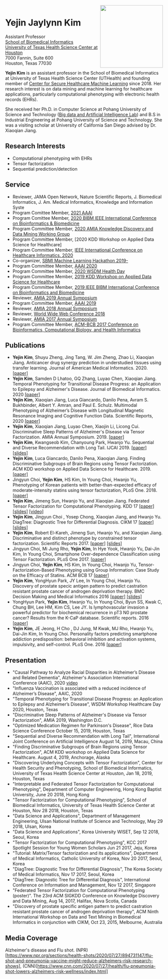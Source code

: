 <img align="right" width="200" src="https://sbmi.uth.edu/faculty-and-staff/gfx/Yejin-Kim.jpg">

Yejin Jaylynn Kim
==========
Assistant Professor  
[School of Biomedical Informatics](https://sbmi.uth.edu/)  
[University of Texas Health Science Center at Houston](https://www.uth.edu/)  
7000 Fannin, Suite 600  
Houston, Texas 77030

**Yejin Kim** is an assistant professor in the School of Biomedical Informatics at University of Texas Health Science Center (UTHealth) and founding member of [Center for Secure Healthcare Machine Learning](https://sbmi.uth.edu/shel/) since 2018. 
Her research interest is on data mining and machine learning for healthcare applications, particularly computational phenotyping with electronic health records (EHRs).

She received her Ph.D. in Computer Science at Pohang University of Science and Technology ([Big data and Artificial Intelligence Lab](https://sites.google.com/site/postechdm/)) and B.S in Industrial Engineering at Pohang University of Science and Technology. She was a visiting scholar at University of California San Diego advised by Dr. Xiaoqian Jiang. 


## Research Interests
- Computational phenotyping with EHRs
- Tensor factorization
- Sequential prediction/detection


## Service

- Reviewer, JAMA Open Network, Nature Scientific Reports, J. Biomedical Informatics, J. Am. Medical Informatics, Knowledge and Information Syste
- Program Comittee Member, [2021 AAAI](https://aaai.org/Conferences/AAAI-21/)
- Program Comittee Member, [2020 BIBM IEEE International Conference on Bioinformatics & Biomedicine](https://ieeebibm.org/BIBM2020/)
- Program Committee Member, [2020 AMIA Knowledge Discovery and Data Mining Working Group](https://www.amia.org/programs/working-groups/knowledge-discovery-and-data-mining)
- Program Committee Member, [2020 KDD Workshop on Applied Data Science for Healthcare]
- Program Committee Member, [IEEE International Conference on Healthcare Informatics. 2020](http://ichi2020.de/)
- Co-organizer, [SBMI Machine Learning Hackathon 2019-](https://sbmi.uth.edu/hackathon/)
- Program Committee Member, [AAAI 2020](https://aaai.org/Conferences/AAAI-20/)
- Program Committee Member, [2020 WSDM Health Day](http://www.wsdm-conference.org/2020/call-for-healthcare-day.php)
- Program Committee Member, [2019 KDD Workshop on Applied Data Science for Healthcare](https://dshealthkdd.github.io/dshealth-2019/)
- Program Committee Member, [2019 IEEE BIBM International Conference on Bioinformatics and Biomedicine](https://cci.drexel.edu/ieeebibm/bibm2019/index.html)
- Reviewer, [AMIA 2019 Annual Symposium](https://www.amia.org/amia2019/spc)
- Program Committee Member, [AAAI 2019](https://aaai.org/Conferences/AAAI-19/)
- Reviewer, [AMIA 2018 Annual Symposium](https://www.amia.org/amia2018/spc)
- Reviewer, [World Wide Web Conference 2018](https://www2018.thewebconf.org/)
- Reviewer, [AMIA 2017 Annual Symposium](https://www.amia.org/amia2017/spc)
- Program Committee Member, [ACM-BCB 2017 Conference on Bioinformatics, Computational Biology, and Health Informatics](http://acm-bcb.org/2017/)


## Publications
- **Yejin Kim**, Shuyu Zheng, Jing Tang, W. Jim Zheng, Zhao Li, Xiaoqian Jiang. Anticancer drug synergy prediction in understudied tissues using transfer learning. Journal of American Medical Informatics. 2020. [[paper]](https://academic.oup.com/jamia/advance-article/doi/10.1093/jamia/ocaa212/5920819?guestAccessKey=80994b81-7a9b-4ce5-a64c-5cb55a3ecc33)
- **Yejin Kim**, Samden D Lhatoo, GQ Zhang, Luyao Chen, Xiaoqian Jiang. Temporal Phenotyping for Transitional Disease
Progress: an Application to Epilepsy and Alzheimer's Disease. Journal of Biomedical Informatics. 2020 [[paper]](https://github.com/yejinjkim/yejinjkim.github.io/blob/master/papers/1-s2.0-S1532046420300903-main%20(1).pdf)
- **Yejin Kim**, Xiaoqian Jiang, Luca Giancardo, Danilo Pena, Avram S. Bukhbinder, Albert Y. Amran, and Paul E. Schulz. Multimodal Phenotyping of Alzheimer’s Disease with Longitudinal Magnetic Resonance Imaging and Cognitive Function Data. Scientific Reports, 2020 [[paper]](https://www.nature.com/articles/s41598-020-62263-w)
- **Yejin Kim**, Xiaoqian Jiang, Luyao Chen, Xiaojin Li, Licong Cui. Discriminative Sleep Patterns of Alzheimer's Disease via Tensor Factorization. AMIA Annual Symposium. 2019. [[paper]](https://www.ncbi.nlm.nih.gov/pmc/articles/PMC7153114/)
- **Yejin Kim**, Kwangseob Kim, Chanyoung Park, Hwanjo Yu. Sequential and Diverse Recommendation with Long Tail. IJCAI 2019. [[paper]](https://github.com/yejinjkim/yejinjkim.github.io/blob/master/papers/IJCAI19%20camera-ready.pdf) [[slides]](https://www.slideshare.net/YejinKim47/sequential-and-diverse-recommendation-with-long-tail)
- **Yejin Kim**, Luca Giancardo, Danilo Pena, Xiaoqian Jiang. Finding Discriminative Subgroups of Brain Regions using Tensor Factorization. ACM KDD workshop on Applied Data Science for Healthcare. 2019. [[paper]](https://github.com/yejinjkim/yejinjkim.github.io/blob/master/papers/DSHealth%20(1).pdf)
- Jingyun Choi, **Yejin Kim**, HS Kim, In Young Choi, Hwanjo Yu, Phenotyping of Korean patients with better-than-expected efficacy of moderate-intensity statins using tensor factorization, PLoS One. 2018. [[paper]](http://journals.plos.org/plosone/article?id=10.1371/journal.pone.0197518)
- **Yejin Kim**, Jimeng Sun, Hwanjo Yu, and Xiaoqian Jiang. Federated Tensor Factorization for Computational Phenotyping. KDD 17 [[paper]](https://github.com/yejinjkim/yejinjkim.github.io/blob/master/papers/kdd17%20federated%20tensor%20factorization.pdf) [[slides]](https://www.slideshare.net/YejinKim47/federated-tensor-factorization-for-computational-phenotyping) [[video]](https://www.youtube.com/watch?v=XmUPnomNzk8)
- **Yejin Kim**, Jingyun Choi , Yosep Chong, Xiaoqian Jiang, and Hwanjo Yu. DiagTree: Diagnostic Tree for Differential Diagnosis. CIKM 17 [[paper]](https://github.com/yejinjkim/yejinjkim.github.io/blob/master/papers/cikm17%20DiagTree.pdf) [[slides]](https://www.slideshare.net/YejinKim47/diagtree-diagnostic-tree-for-differential-diagnosis-cikm17-94403189)
- **Yejin Kim**, Robert El-Kareh, Jimeng Sun, Hwanjo Yu, and Xiaoqian Jiang. Discriminative and distinct phenotype by constrained tensor factorization. Scientific Reports 2017. [[paper]](https://www.nature.com/articles/s41598-017-01139-y) [[slides]](https://www.slideshare.net/YejinKim47/computational-phenotyping-using-tensor-factorization)
-  Jingyun Choi, Mi Jung Rho, **Yejin Kim**, In Hye Yook, Hwanjo Yu, Dai-Jin Kim, In Young Choi, Smartphone Over-dependence Classification using Tensor Factorization. PLoS One 2017. [[paper]](http://journals.plos.org/plosone/article?id=10.1371/journal.pone.0177629)
- Jingyun Choi, **Yejin Kim**, HS Kim, In Young Choi, Hwanjo Yu, Tensor-Factorization-Based Phenotyping using Group Information: Case Study on the Efficacy of Statins. ACM BCB 17 [[paper]](https://github.com/yejinjkim/yejinjkim.github.io/blob/master/papers/bcb17%20statin.pdf)
- **Yejin Kim**, YongHyun Park, JY Lee, In Young Choi, Hwanjo Yu. Discovery of prostate specic antigen pattern to predict castration resistant prostate cancer of androgen deprivation therapy. BMC Decision Making and Medical Informatics 2016 [[paper]](https://www.ncbi.nlm.nih.gov/pmc/articles/PMC4959354/) [[slides]](https://www.slideshare.net/YejinKim47/psa-pattern-to-predict-crpc)
- YongHyun Park, **Yejin Kim**, Hwanjo Yu, In Young Choi, Byun SS, Kwak C, Chung BH, Lee HM, Kim CS, Lee JY. Is lymphovascular invasion a powerful predictor for biochemical recurrence in pT3 N0 prostate cancer? Results from the K-CaP database. Scientific reports. 2016 [[paper]](https://www.nature.com/articles/srep25419)
- **Yejin Kim**, JE Jeong, H Cho , DJ Jung, M Kwak, MJ Rho, Hwanjo Yu, Dai-Jin Kim, In Young Choi. Personality factors predicting smartphone addiction predisposition: behavioral inhibition and activation systems, impulsivity, and self-control. PLoS One. 2016 [[paper]](http://journals.plos.org/plosone/article?id=10.1371/journal.pone.0159788)



## Presentation
- "Causal Pathway to Analyze Racial Disparities in Alzheimer’s Disease and Related Dementia", Alzheimer's Association International Conference (AAIC), 2020 [video](https://player.vimeo.com/video/434931988)
- "Influenza Vaccination is associated with a reduced incidence of Alzheimer’s Disease", AAIC, 2020
- "Temporal Phenotyping for Transitional Disease Progress: an Application to Epilepsy and Alzheimer’s Disease", WSDM Workshop Healthcare Day 2020, Houston, Texas
- "Discriminative Sleep Patterns of Alzheimer's Disease via Tensor Factorization", AMIA 2019, Washington D.C.
- "Optimized Medication Regimen for Parkinson's Disease", Rice Data Science Conference October 15, 2019, Houston, Texas
- "Sequential and Diverse Recommendation with Long Tail", International Joint Conference on Artificial Intelligence August 14, 2019, Macau, China
- "Finding Discriminative Subgroups of Brain Regions using Tensor Factorization", ACM KDD workshop on Applied Data Science for Healthcare. August 4, 2019, Anchorage, Alaska
- "Discovering Underlying Concepts with Tensor Factorization", Center for Health Security and Phenotyping, School of Biomedical Informatics, University of Texas Health Science Center at Houston, Jan 18, 2019, Houston, Texas
- "Interpretable and Federated Tensor Factorization for Computational Phenotyping", Department of Computer Engineering, Hong Kong Baptist University, June 20 2018, Hong Kong
- "Tensor Factorization for Computational Phenotyping", School of Biomedical Informatics, University of Texas Health Science Center at Houston, Nov 28 2018, Houston, Texas
- "Data Science and Applications", Department of Management Engineering, Ulsan National Institute of Science and Technology, May 29 2018, Ulsan, Korea
- "Data Science and Applications", Korea University WISET, Sep 12 2018, Seoul, Korea
- "Tensor Factorization for Computational Phenotyping", KCC 2017 Spotlight Session for Young Women Scholars Jun 21 2017, Jeju, Korea
- "Tutorial: Matrix/Tensor factorization and its applications", Department of Medical Informatics, Catholic University of Korea, Nov 20 2017, Seoul, Korea
- "DiagTree: Diagnostic Tree for Differential Diagnosis", The Korea Society of Medical Informatics, Nov 17 2017, Seoul, Korea
- "DiagTree: Diagnostic Tree for Differential Diagnosis", International Conference on Information and Management, Nov 12 2017, Singapore
- "Federated Tensor Factorization for Computational Phenotyping (poster)". The 23rd ACM SIGKDD Conference on Knowledge Discovery and Data Mining, Aug 14, 2017, Halifax, Nova Scotia, Canada 
- "Discovery of prostate specific antigen pattern to predict castration resistant prostate cancer of androgen deprivation therapy", ACM Ninth International Workshop on Data and Text Mining in Biomedical Informatics in conjunction  with CIKM, Oct 23, 2015, Melbourne, Australia 

## Media Coverage
Alzheimer's disease and Flu shot. (NPR)[https://www.npr.org/sections/health-shots/2020/07/27/894731147/flu-shot-and-pneumonia-vaccine-might-reduce-alzheimers-risk-research-shows], (CNN)[https://www.cnn.com/2020/07/27/health/flu-pneumonia-shot-lowers-alzheimers-risk-wellness/index.html]

